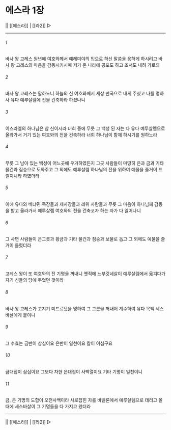 # 에스라 1장

|| [[에스라]] | [[라2]] ▷
***

###### 1
바사 왕 고레스 원년에 여호와께서 예레미야의 입으로 하신 말씀을 응하게 하시려고 바사 왕 고레스의 마음을 감동시키시매 저가 온 나라에 공포도 하고 조서도 내려 가로되

###### 2
바사 왕 고레스는 말하노니 하늘의 신 여호와께서 세상 만국으로 내게 주셨고 나를 명하사 유다 예루살렘에 전을 건축하라 하셨나니

###### 3
이스라엘의 하나님은 참 신이시라 너희 중에 무릇 그 백성 된 자는 다 유다 예루살렘으로 올라가서 거기 있는 여호와의 전을 건축하라 너희 하나님이 함께 하시기를 원하노라

###### 4
무릇 그 남아 있는 백성이 어느곳에 우거하였든지 그곳 사람들이 마땅히 은과 금과 기타 물건과 짐승으로 도와주고 그 외에도 예루살렘 하나님의 전을 위하여 예물을 즐거이 드릴지니라 하였더라

###### 5
이에 유다와 베냐민 족장들과 제사장들과 레위 사람들과 무릇 그 마음이 하나님께 감동을 받고 올라가서 예루살렘 여호와의 전을 건축코자 하는 자가 다 일어나니

###### 6
그 사면 사람들이 은그릇과 황금과 기타 물건과 짐승과 보물로 돕고 그 외에도 예물을 즐거이 들렸더라

###### 7
고레스 왕이 또 여호와의 전 기명을 꺼내니 옛적에 느부갓네살이 예루살렘에서 옮겨다가 자기 신들의 당에 두었던 것이라

###### 8
바사 왕 고레스가 고지기 미드르닷을 명하여 그 그릇을 꺼내어 계수하여 유다 목백 세스바살에게 붙이니

###### 9
그 수효는 금반이 삼십이요 은반이 일천이요 칼이 이십구요

###### 10
금대접이 삼십이요 그보다 차한 은대접이 사백열이요 기타 기명이 일천이니

###### 11
금, 은 기명의 도합이 오천사백이라 사로잡힌 자를 바벨론에서 예루살렘으로 데리고 올 때에 세스바살이 그 기명들을 다 가지고 왔더라

***
|| [[에스라]] | [[라2]] ▷